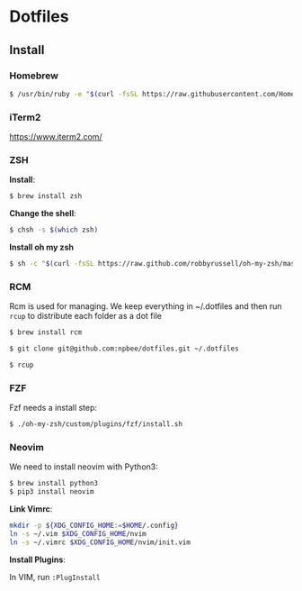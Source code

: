 # Dotfiles

## Install

### Homebrew

```bash
$ /usr/bin/ruby -e "$(curl -fsSL https://raw.githubusercontent.com/Homebrew/install/master/install)"
```

### iTerm2

https://www.iterm2.com/

### ZSH

**Install**:
```bash
$ brew install zsh
```

**Change the shell**:
```bash
$ chsh -s $(which zsh)
```

**Install oh my zsh**
```bash
$ sh -c "$(curl -fsSL https://raw.github.com/robbyrussell/oh-my-zsh/master/tools/install.sh)"
```

### RCM

Rcm is used for managing.  We keep everything in ~/.dotfiles and then run `rcup` to distribute each folder as a dot file

```bash
$ brew install rcm
```

```bash
$ git clone git@github.com:npbee/dotfiles.git ~/.dotfiles
```

```bash
$ rcup
```

### FZF

Fzf needs a install step:

```bash
$ ./oh-my-zsh/custom/plugins/fzf/install.sh
```

### Neovim

We need to install neovim with Python3:

```bash
$ brew install python3
$ pip3 install neovim
```

**Link Vimrc**:
```bash
mkdir -p ${XDG_CONFIG_HOME:=$HOME/.config}
ln -s ~/.vim $XDG_CONFIG_HOME/nvim
ln -s ~/.vimrc $XDG_CONFIG_HOME/nvim/init.vim
```

**Install Plugins**:

In VIM, run `:PlugInstall`
